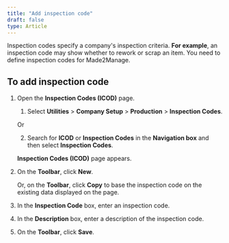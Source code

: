 ```yaml
---
title: "Add inspection code"
draft: false
type: Article
---
```


Inspection codes specify a company's inspection criteria. **For example**, an inspection code may show whether to rework or scrap an item. You need to define inspection codes for Made2Manage.

## To add inspection code

1. Open the **Inspection Codes (ICOD)** page.

    1. Select **Utilities** > **Company Setup** > **Production** > **Inspection Codes**.

    Or

    2. Search for **ICOD** or **Inspection Codes** in the **Navigation box** and then select **Inspection Codes**.

    **Inspection Codes (ICOD)** page appears.

2. On the **Toolbar**, click **New**.

    Or, on the **Toolbar**, click **Copy** to base the inspection code on the existing data displayed on the page.

3. In the **Inspection Code** box, enter an inspection code.

4. In the **Description** box, enter a description of the inspection code.

5. On the **Toolbar**, click **Save**.

​